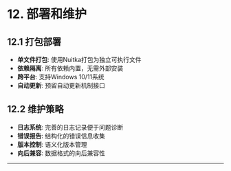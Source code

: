 # **12. 部署和维护**

## **12.1 打包部署**
- **单文件打包**: 使用Nuitka打包为独立可执行文件
- **依赖隔离**: 所有依赖内置，无需外部安装
- **跨平台**: 支持Windows 10/11系统
- **自动更新**: 预留自动更新机制接口

## **12.2 维护策略**
- **日志系统**: 完善的日志记录便于问题诊断
- **错误报告**: 结构化的错误信息收集
- **版本控制**: 语义化版本管理
- **向后兼容**: 数据格式的向后兼容性

---
